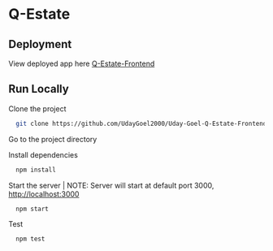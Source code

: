 # Q-Estate

## Deployment

View deployed app here [Q-Estate-Frontend](uday-goel-q-estate-frontend.netlify.app)

## Run Locally

Clone the project

```bash
  git clone https://github.com/UdayGoel2000/Uday-Goel-Q-Estate-Frontend.git
```

Go to the project directory

Install dependencies

```bash
  npm install
```

Start the server | NOTE: Server will start at default port 3000, [http://localhost:3000](http://localhost:3000)

```bash
  npm start
```

Test

```bash
  npm test
```
